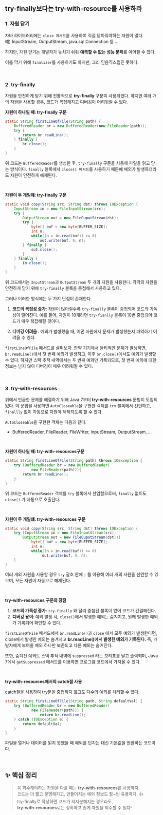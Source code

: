 ## try-finally보다는 try-with-resource를 사용하라

### 1. 자원 닫기
자바 라이브러리에는 `close 메서드`를 사용하여 직접 닫아줘야하는 자원이 많다.   
예) InputStream, OutputStream, java.sql.Connection 등 ... 

하지만, 자원 닫기는 개발자가 놓치기 쉬워 **예측할 수 없는 성능 문제**로 이어질 수 있다.

이를 막기 위해 `finalizer`를 사용하기도 하지만, 그리 믿음직스럽진 못하다.

<br/>

### 2. try-finally

자원을 안전하게 닫기 위해 전통적으로 **try-finally** 구문이 사용되었다. 하지만 여러 개의 자원을 사용할 경우, 코드가 복잡해지고 디버깅이 어려워질 수 있다.   

**자원이 하나일 때: try-finally 구문**
```java
static String firstLineOfFile(String path) {
    BufferedReader br = new BufferedReader(new FileReader(path));
    try {
        return br.readLine();
    } finally {
        br.close();
    }
}
```

위 코드는 `BufferedReader`를 생성한 후, `try-finally` 구문을 사용해 파일을 읽고 닫는 방식이다. `finally` 블록에서 `close() 메서드`를 사용하기 때문에 예외가 발생하더라도 자원이 안전하게 해제된다. 


<br/>

**자원이 두 개일떄: try-finally 구문**
```java
static void copy(String src, String dst) throws IOException {
    InputStream in = new FileInputStream(src);
    try {
        OutputStream out = new FileOuputStream(dst);
        try {
            byte[] buf = new byte[BUFFER_SIZE];
            int n;
            while((n = in.read(buf)) >= 0)
                out.write(buf, 0, n);
        } finally {
            out.close();
        }
    } finally {
        in.close();
    }
}
```
위 코드에서는 `InputStream`과 `OutputStream` 두 개의 자원을 사용한다. 각각의 자원을 안전하게 닫기 위해 `try-finally` 블록을 중첩해서 사용하고 있다. 

그러나 이러한 방식에는 두 가지 단점이 존재한다. 

1. **코드의 복잡성 증가**: 자원이 많아질수록 `try-finally` 블록이 중첩되어 코드의 가독성이 떨어진다. 예를 들어, 자원이 10개라면 `try-fianlly` 블록이 10번 중첩되어 코드가 매우 복잡해질 것이다. 

2. **디버깅 어려움** : 예외가 발생했을 때, 어떤 자원에서 문제가 발생했는지 파악하기 어려울 수 있다.   

`firstLineOfFile` 메서드를 살펴보자. 만약 기기에서 물리적인 문제가 발생하면, `br.readLine()`에서 첫 번째 예외가 발생하고, 이후 `br.close()`에서도 예외가 발생할 수 있다. 하지만 스택 추적 내역에서는 두 번째 예외만 기록되므로, 첫 번째 예외에 대한 정보는 남지 않아 디버깅이 매우 어려워질 수 있다.  

<br/>

### 3. try-with-resources
위에서 언급한 문제를 해결하기 위해 Java 7부터 **try-with-resources** 문법이 도입되었다. 이 문법을 사용하면 `AutoCloseable`을 구현한 객체를 `try` 블록에서 선언하고, `finallly` 없이 자동으로 자원이 해제되도록 할 수 있다. 

`AutoCloseable`을 구현한 객체는 다음과 같다.
- BufferedReader, FileReader, FileWriter, InputStream, OutputStream, ... 

<br/>

**자원이 하나일 때: try-with-resources구문**
```java
static String firstLineOfFile(String path) throws IOException {
    try (BufferedReader br = new BufferedReader(
            new FileReader(path))){
        return br.readLine();
    }
}
```
위 코드는 `BufferedReader` 객체를 `try` 블록에서 선엄함으로써, `finally` 없이도 `close()` 가 자동으로 호출된다. 

<br/>

**자원이 두 개일떄: try-with-resources 구문**
```java
static void copy(String src, String dst) throws IOException { 
    try (InputStream in = new FileInputStream(src);
        OutputStream out = new FileOuputStream(dst)){
            byte[] buf = new byte[BUFFER_SIZE];
            int n;
            while((n = in.read(buf)) >= 0)
                 out.write(buf, 0, n);
    }
}
```
여러 개의 자원을 사용할 경우 `try` 괄호 안에 `;` 를 이용해 여러 개의 자원을 선언할 수 있으며, 모든 자원이 자동으로 해제된다. 

<br/>

**try-with-resources 구문의 장점**

1. **코드의 가독성 증가**: `try-finally` 와 달리 중첩된 블록이 없어 코드가 간결해진다.
2. **디버깅 용이**: 예외 발생 시, `close()`에서 발생한 예외는 숨겨지고, 원래 발생한 예외가 기록되어 확인할 수 있다. 

`firstLineOfFile` 메서드에서 `br.readLine()`과 `close` 에서 모두 예외가 발생한다면, close에서 발생한 예외는 숨겨지고 **br.readLine()에서 발생한 예외가 기록된다.** 즉, 개발자에게 보여줄 예외 하나만 보존되고 다른 예외는 숨겨진다. 

또한, 숨겨진 예외도 스택 추적 내역에 `suppressed` 라는 꼬리표를 달고 출력되며, Java 7에서 `getSuppressed` 메서드를 이용하면 프로그램 코드에서 가져올 수 있다. 

<br/>

**try-with-resources에서의 catch절 사용**  

catch절을 사용하여 try문을 중첩하지 않고도 다수의 예외를 처리할 수 있다. 

```java
static String firstLineOfFile(String path, String defaultVal) {
    try (BufferedReader br = new BufferedReader(
            new FileReader(path))) {
                return br.readLine();
    } catch (IOException e) {
        return defaultVal;
    }
}
```
파일을 열거나 데이터를 읽지 못했을 때 예외를 던지는 대신 기본값을 반환하는 코드이다. 

<br/>


## ✨ 핵심 정리 
> 꼭 회수해야하는 자원을 다룰 때는 **try-with-resources**를 사용하자.   
> 코드는 더 짧고 분명해지고, 만들어지는 예외 정보도 훨~씬 유용하다. 👍  
> try-finally로 작성하면 코드가 지저분해지는 경우라도,  
**try-with-resources**로는 정확하고 쉽게 자원을 회수할 수 있다! 
